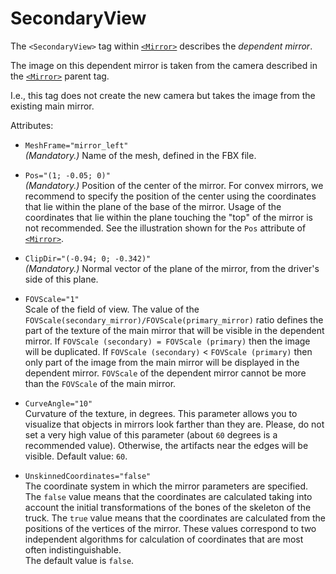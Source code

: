# SecondaryView

The `<SecondaryView>` tag within [`<Mirror>`][mirror] describes the *dependent mirror*.

The image on this dependent mirror is taken from the camera described in the [`<Mirror>`][mirror] parent tag.

I.e., this tag does not create the new camera but takes the image from the existing main mirror.

Attributes:

-   `MeshFrame="mirror_left"`  
    *(Mandatory.)* Name of the mesh, defined in the FBX file.


-   `Pos="(1; -0.05; 0)"`  
    *(Mandatory.)* Position of the center of the mirror. For convex mirrors, we recommend to specify the position of the center using the coordinates that lie within the plane of the base of the mirror. Usage of the coordinates that lie within the plane touching the "top" of the mirror is not recommended. See the illustration shown for the `Pos` attribute of [`<Mirror>`][mirror].


-   `ClipDir="(-0.94; 0; -0.342)"`  
    *(Mandatory.)* Normal vector of the plane of the mirror, from the driver's side of this plane.


-   `FOVScale="1"`  
    Scale of the field of view. The value of the `FOVScale(secondary_mirror)/FOVScale(primary_mirror)` ratio defines the part of the texture of the main mirror that will be visible in the dependent mirror. If `FOVScale (secondary) = FOVScale (primary)` then the image will be duplicated. If `FOVScale (secondary)` \< `FOVScale (primary)` then only part of the image from the main mirror will be displayed in the dependent mirror. `FOVScale` of the dependent mirror cannot be more than the `FOVScale` of the main mirror.


-   `CurveAngle="10"`  
    Curvature of the texture, in degrees. This parameter allows you to visualize that objects in mirrors look farther than they are. Please, do not set a very high value of this parameter (about `60` degrees is a recommended value). Otherwise, the artifacts near the edges will be visible. Default value: `60`.


-   `UnskinnedCoordinates="false"`  
    The coordinate system in which the mirror parameters are specified. The `false` value means that the coordinates are calculated taking into account the initial transformations of the bones of the skeleton of the truck. The `true` value means that the coordinates are calculated from the positions of the vertices of the mirror. These values correspond to two independent algorithms for calculation of coordinates that are most often indistinguishable.  
    The default value is `false`.

[mirror]: ./../index.md
